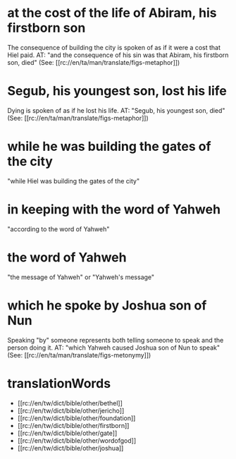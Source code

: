 # at the cost of the life of Abiram, his firstborn son

The consequence of building the city is spoken of as if it were a cost that Hiel paid. AT: "and the consequence of his sin was that Abiram, his firstborn son, died" (See: [[rc://en/ta/man/translate/figs-metaphor]])

# Segub, his youngest son, lost his life

Dying is spoken of as if he lost his life. AT: "Segub, his youngest son, died" (See: [[rc://en/ta/man/translate/figs-metaphor]])

# while he was building the gates of the city

"while Hiel was building the gates of the city"

# in keeping with the word of Yahweh

"according to the word of Yahweh"

# the word of Yahweh

"the message of Yahweh" or "Yahweh's message"

# which he spoke by Joshua son of Nun

Speaking "by" someone represents both telling someone to speak and the person doing it. AT: "which Yahweh caused Joshua son of Nun to speak" (See: [[rc://en/ta/man/translate/figs-metonymy]])

# translationWords

* [[rc://en/tw/dict/bible/other/bethel]]
* [[rc://en/tw/dict/bible/other/jericho]]
* [[rc://en/tw/dict/bible/other/foundation]]
* [[rc://en/tw/dict/bible/other/firstborn]]
* [[rc://en/tw/dict/bible/other/gate]]
* [[rc://en/tw/dict/bible/other/wordofgod]]
* [[rc://en/tw/dict/bible/other/joshua]]